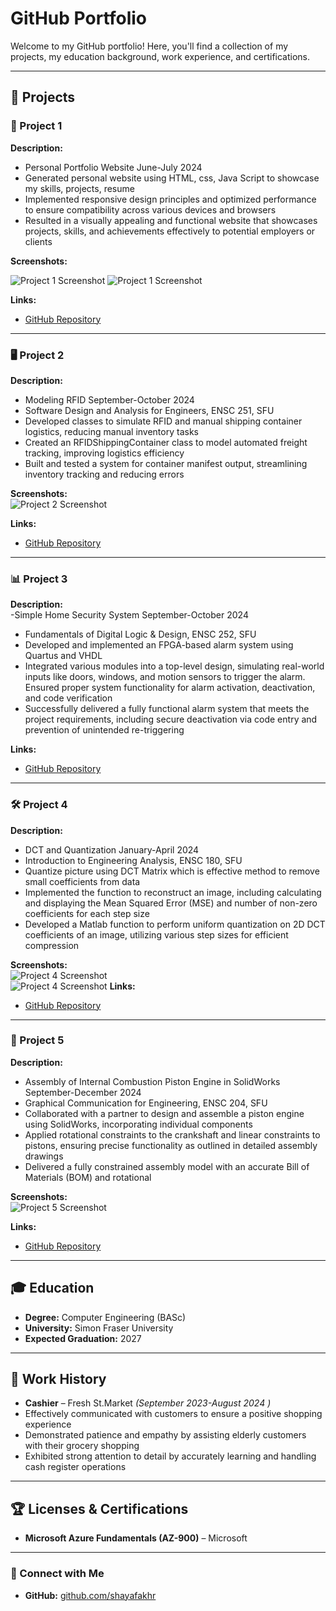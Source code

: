 # GitHub Portfolio  

Welcome to my GitHub portfolio! Here, you'll find a collection of my projects, my education background, work experience, and certifications.  

---

## 📌 Projects  

### 🚀 Project 1  
**Description:**  
- Personal Portfolio Website                                                                                          June-July 2024                                                                                                                                                                           
- Generated personal website using HTML, css, Java Script to showcase my skills, projects, resume
- Implemented responsive design principles and optimized performance to ensure compatibility across various devices and browsers
- Resulted in a visually appealing and functional website that showcases projects, skills, and achievements effectively to potential employers or clients


**Screenshots:**  
 
![Project 1 Screenshot](docs/assets/5832166873725257533.jpg)
![Project 1 Screenshot](docs/assets/5832166873725257534.jpg)



**Links:**  
- [GitHub Repository](https://github.com/shayafakhr/website) 
 

---

### 🖥️ Project 2  
**Description:**  
- Modeling RFID                                                                                              September-October 2024
- Software Design and Analysis for Engineers, ENSC 251, SFU
- Developed classes to simulate RFID and manual shipping container logistics, reducing manual inventory tasks
- Created an RFIDShippingContainer class to model automated freight tracking, improving logistics efficiency
- Built and tested a system for container manifest output, streamlining inventory tracking and reducing errors


**Screenshots:**  
![Project 2 Screenshot](docs/assets/5832648734696130906.jpg)  

**Links:**  
- [GitHub Repository](link_to_repo)  


---

### 📊 Project 3  
**Description:**  
-Simple Home Security System                                                              September-October 2024
- Fundamentals of Digital Logic & Design, ENSC 252, SFU
- Developed and implemented an FPGA-based alarm system using Quartus and VHDL
- Integrated various modules into a top-level design, simulating real-world inputs like doors, windows, and motion sensors to trigger the alarm. Ensured proper system functionality for alarm activation, deactivation, and code verification
- Successfully delivered a fully functional alarm system that meets the project requirements, including secure deactivation via code entry and prevention of unintended re-triggering





**Links:**  
- [GitHub Repository](https://github.com/shayafakhr/Security)
 

---

### 🛠️ Project 4  
**Description:**  
- DCT and Quantization                                                                                            January-April 2024
- Introduction to Engineering Analysis, ENSC 180, SFU
- Quantize picture using DCT Matrix which is effective method to remove small coefficients from data
- Implemented the function to reconstruct an image, including calculating and displaying the Mean Squared Error (MSE) and number of non-zero coefficients for each step size
- Developed a Matlab function to perform uniform quantization on 2D DCT coefficients of an image, utilizing various step sizes for efficient compression


**Screenshots:**  
![Project 4 Screenshot](docs/assets/5832648734696130912.jpg)  
![Project 4 Screenshot](docs/assets/5832648734696130913.jpg)
**Links:**  
- [GitHub Repository](https://github.com/shayafakhr/DCT-quantization)  
 

---

### 📱 Project 5  
**Description:**  
- Assembly of Internal Combustion Piston Engine in SolidWorks        September-December 2024
- Graphical Communication for Engineering, ENSC 204, SFU  
- Collaborated with a partner to design and assemble a piston engine using SolidWorks, incorporating individual components
- Applied rotational constraints to the crankshaft and linear constraints to pistons, ensuring precise functionality as outlined in detailed assembly drawings
- Delivered a fully constrained assembly model with an accurate Bill of Materials (BOM) and rotational


**Screenshots:**  
![Project 5 Screenshot](docs/assets/5832648734696130914.jpg)  

**Links:**  
- [GitHub Repository](link_to_repo)  



---

## 🎓 Education  
- **Degree:** Computer Engineering (BASc)  
- **University:** Simon Fraser University  
- **Expected Graduation:** 2027 

---

## 💼 Work History  
- **Cashier** – Fresh St.Market *(September 2023-August 2024 )*  
- Effectively communicated with customers to ensure a positive shopping experience
- Demonstrated patience and empathy by assisting elderly customers with their grocery shopping
- Exhibited strong attention to detail by accurately learning and handling cash register operations



---

## 🏆 Licenses & Certifications  
- **Microsoft Azure Fundamentals (AZ-900)** – Microsoft  
 

---

### 🔗 Connect with Me  
- **GitHub:** [github.com/shayafakhr](https://github.com/shayafakhr)  
